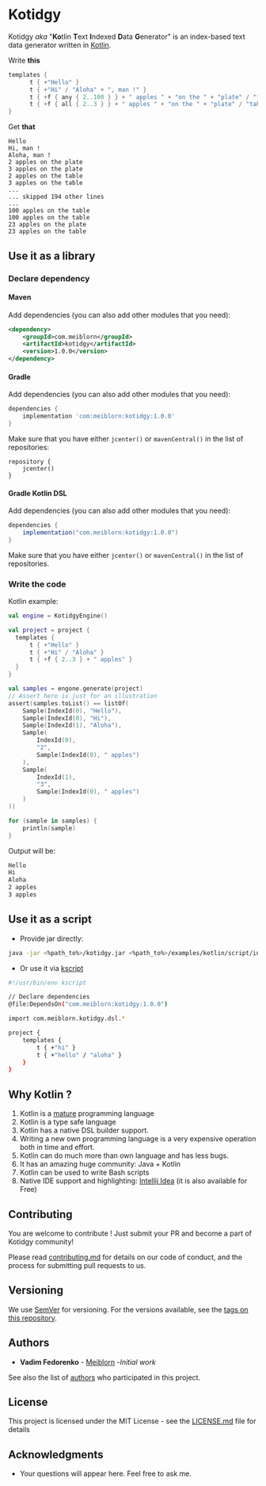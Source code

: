 Kotidgy
===

Kotidgy _aka_ "**Ko**tlin **T**ext **I**ndexed **D**ata **G**enerator" 
is an index-based text data generator written in [Kotlin](http://kotlinlang.org).

Write **this**
```kotlin
templates {
      t { +"Hello" }
      t { +"Hi" / "Aloha" + ", man !" }
      t { +f { any { 2..100 } } + " apples " + "on the " + "plate" / "table" }
      t { +f { all { 2..3 } } + " apples " + "on the " + "plate" / "table" }
}
```
Get **that**
```text
Hello
Hi, man !
Aloha, man !
2 apples on the plate
3 apples on the plate
2 apples on the table
3 apples on the table
...
... skipped 194 other lines
...
100 apples on the table
100 apples on the table
23 apples on the plate
23 apples on the table
```

## Use it as a library

### Declare dependency

#### Maven

Add dependencies (you can also add other modules that you need):

```xml
<dependency>
    <groupId>com.meiblorn</groupId>
    <artifactId>kotidgy</artifactId>
    <version>1.0.0</version>
</dependency>
```

#### Gradle

Add dependencies (you can also add other modules that you need):

```groovy
dependencies {
    implementation 'com:meiblorn:kotidgy:1.0.0'
}
```

Make sure that you have either `jcenter()` or `mavenCentral()` in the list of repositories:

```
repository {
    jcenter()
}
```

#### Gradle Kotlin DSL

Add dependencies (you can also add other modules that you need):

```groovy
dependencies {
    implementation("com.meiblorn:kotidgy:1.0.0")
}
```

Make sure that you have either `jcenter()` or `mavenCentral()` in the list of repositories.

### Write the code

Kotlin example:
```kotlin
val engine = KotidgyEngine()

val project = project {
  templates {
      t { +"Hello" }
      t { +"Hi" / "Aloha" }
      t { +f { 2..3 } + " apples" }
  }
}

val samples = engone.generate(project)
// Assert here is just for an illustration
assert(samples.toList() == listOf(
    Sample(IndexId(0), "Hello"),
    Sample(IndexId(0), "Hi"),
    Sample(IndexId(1), "Aloha"),
    Sample(
        IndexId(0),
        "2",
        Sample(IndexId(0), " apples")
    ),
    Sample(
        IndexId(1),
        "3",
        Sample(IndexId(0), " apples")
    )
))

for (sample in samples) {
    println(sample)
}
```

Output will be:
```bash
Hello
Hi
Aloha
2 apples
3 apples
```

## Use it as a script

- Provide jar directly:

```bash
java -jar <%path_to%>/kotidgy.jar <%path_to%>/examples/kotlin/script/index.kotidgy.kts
```

- Or use it via [kscript](https://github.com/holgerbrandl/kscript)
```bash
#!/usr/bin/env kscript

// Declare dependencies
@file:DependsOn("com.meiblorn:kotidgy:1.0.0")

import com.meiblorn.kotidgy.dsl.*

project {
    templates {
        t { +"hi" }
        t { +"hello" / "aloha" }
    }
}
``` 

## Why Kotlin ?
1) Kotlin is a [mature](https://en.wiktionary.org/wiki/mature) programming language
2) Kotlin is a type safe language
3) Kotlin has a native DSL builder support.
4) Writing a new own programming language is a very expensive operation both in time and effort.
5) Kotlin can do much more than own language and has less bugs.
6) It has an amazing huge community: Java + Kotlin
7) Kotlin can be used to write Bash scripts
8) Native IDE support and highlighting: [Intellij Idea](https://www.jetbrains.com/idea) (it is also available for Free)
 
## Contributing

You are welcome to contribute ! Just submit your PR and become a part of Kotidgy community!

Please read [contributing.md](contributing.md) for details on our code of conduct, and the process for submitting pull requests to us.

## Versioning

We use [SemVer](http://semver.org) for versioning. For the versions available, see the [tags on this repository](https://github.com/meiblorn/kotidgy/tags). 

## Authors

* **Vadim Fedorenko** - [Meiblorn](https://github.com/meiblorn) -*Initial work*

See also the list of [authors](authors.md) who participated in this project.

## License

This project is licensed under the MIT License - see the [LICENSE.md](LICENSE.md) file for details

## Acknowledgments

* Your questions will appear here. Feel free to ask me.